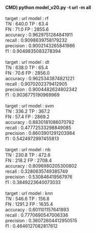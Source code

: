 <b>CMD) python model_v20.py -t url -m all</b>
<br>
<br>
target :         url    model :          rf<br>
TN :    640.0   TP :    63.4<br>
FN :    71.0    FP :    2855.6<br>
accuracy :       0.9629751284841911<br>
recall :         0.9098639758179232<br>
precision :      0.9002143265841986<br>
f1 :             0.9049835083278394<br>
<br>
target :         url    model :          dt<br>
TN :    638.0   TP :    65.4<br>
FN :    70.6    FP :    2856.0<br>
accuracy :       0.9625343874821221<br>
recall :         0.9070202379412905<br>
precision :      0.9004482624802342<br>
f1 :             0.9036775190969969<br>
<br>
target :         url    model :          svm<br>
TN :    336.2   TP :    367.2<br>
FN :    57.4    FP :    2869.2<br>
accuracy :       0.8830181086070782<br>
recall :         0.47772533298849085<br>
precision :      0.8603901291203984<br>
f1 :             0.5424972997455813<br>
<br>
target :         url    model :          nb<br>
TN :    230.8   TP :    472.6<br>
FN :    218.2   FP :    2708.4<br>
accuracy :       0.8096980205300802<br>
recall :         0.3280635749385749<br>
precision :      0.530846419567976<br>
f1 :             0.3849223640073033<br>
<br>
target :         url    model :          knn<br>
TN :    546.6   TP :    156.8<br>
FN :    1291.2  FP :    1635.4<br>
accuracy :       0.601101157641893<br>
recall :         0.7770690547006336<br>
precision :      0.36072604412950515<br>
f1 :             0.4646127082817612<br>

